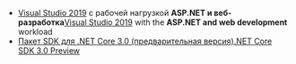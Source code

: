 * <span data-ttu-id="4413d-101">[Visual Studio 2019](https://visualstudio.microsoft.com/downloads/?utm_medium=microsoft&utm_source=docs.microsoft.com&utm_campaign=inline+link&utm_content=download+vs2019) с рабочей нагрузкой **ASP.NET и веб-разработка**</span><span class="sxs-lookup"><span data-stu-id="4413d-101">[Visual Studio 2019](https://visualstudio.microsoft.com/downloads/?utm_medium=microsoft&utm_source=docs.microsoft.com&utm_campaign=inline+link&utm_content=download+vs2019) with the **ASP.NET and web development** workload</span></span>
* [<span data-ttu-id="4413d-102">Пакет SDK для .NET Core 3.0 (предварительная версия)</span><span class="sxs-lookup"><span data-stu-id="4413d-102">.NET Core SDK 3.0 Preview</span></span>](https://dotnet.microsoft.com/download/dotnet-core/3.0)
